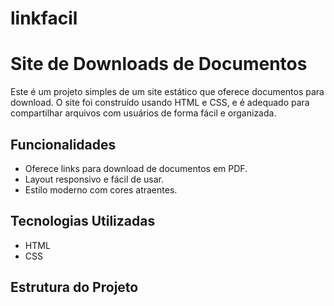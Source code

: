 # linkfacil

# Site de Downloads de Documentos

Este é um projeto simples de um site estático que oferece documentos para download. O site foi construído usando HTML e CSS, e é adequado para compartilhar arquivos com usuários de forma fácil e organizada.

## Funcionalidades

- Oferece links para download de documentos em PDF.
- Layout responsivo e fácil de usar.
- Estilo moderno com cores atraentes.

## Tecnologias Utilizadas

- HTML
- CSS

## Estrutura do Projeto

